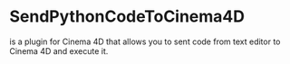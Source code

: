 # SendPythonCodeToCinema4D
is a plugin for Cinema 4D that allows you to sent code from text editor to Cinema 4D and execute it.
